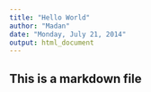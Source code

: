```yaml
---
title: "Hello World"
author: "Madan"
date: "Monday, July 21, 2014"
output: html_document
---
```


## This is a markdown file


